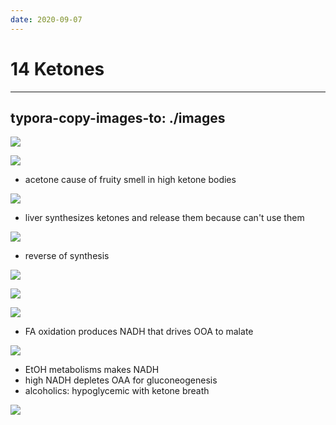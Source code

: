 ```yaml
---
date: 2020-09-07
---
```


# 14 Ketones
---

## typora-copy-images-to: ./images

![](https://photos.thisispiggy.com/file/wikiFiles/CCC9C507-86B3-4DBF-9912-208857CB85C6.jpg)

![](https://photos.thisispiggy.com/file/wikiFiles/DAE4E9FD-E2C7-4515-A236-23C22D6118A3.jpg)

- acetone cause of fruity smell in high ketone bodies

![](https://photos.thisispiggy.com/file/wikiFiles/F6D411A4-43F1-4D0E-AF34-25DF6EA6E4BB.jpg)

- liver synthesizes ketones and release them because can't use them

![](https://photos.thisispiggy.com/file/wikiFiles/8D956BEA-A30C-47AE-8B72-2097099CB906.jpg)

- reverse of synthesis

![](https://photos.thisispiggy.com/file/wikiFiles/9DCD7CF9-7A95-43C3-90C2-A699A83F6CA7.jpg)

![](https://photos.thisispiggy.com/file/wikiFiles/90FC78F4-6EC8-492D-896D-22C8ACB6F606.jpg)

![](https://photos.thisispiggy.com/file/wikiFiles/60FF0E15-235F-4BAE-AE32-4349CF88CA90.jpg)

- FA oxidation produces NADH that drives OOA to malate

![](https://photos.thisispiggy.com/file/wikiFiles/97A96B6D-43CC-47D1-B4AA-D6E06C8231B2.jpg)

- EtOH metabolisms makes NADH
- high NADH depletes OAA for gluconeogenesis
- alcoholics: hypoglycemic with ketone breath

![](https://photos.thisispiggy.com/file/wikiFiles/7F605BDF-B276-4438-BB00-47D0902B5CC7.jpg)
